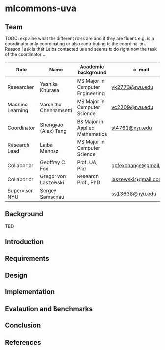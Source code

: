 # mlcommons-uva


## Team

TODO: explaine what the different roles are and if they are fluent. e.g. is a coordinator only coordinating or also contributing to the coordination.
Reason I ask is that Laiba contacted us and seems to do right now the task of the coordinator ...

Role | Name | Academic background | e-mail
| --- | --- | --- | --- |
| Researcher | Yashika Khurana | MS Major in Computer Engineering | <yk2773@nyu.edu>
| Machine Learning |  Varshitha Chennamsetti | MS Major in Computer Science | <vc2209@nyu.edu>
| Coordinator | Shengyao (Alex) Tang |  BS Major in Applied Mathematics | <st4761@nyu.edu>
| Research Lead | Laiba Mehnaz|  MS Major in Computer Science
| Collabortor | Geoffrey C. Fox | Prof. UA, Phd | <gcfexchange@gmail.com>
| Collabortor | Gregor von Laszewski | Research Prof., PhD | <laszewski@gmail.com>
| Supervisor NYU | Sergey Samsonau | | <ss13638@nyu.edu>

## Background

TBD

## Introduction

## Requirements

## Design

## Implementation

## Evalaution and Benchmarks

## Conclusion

## References
